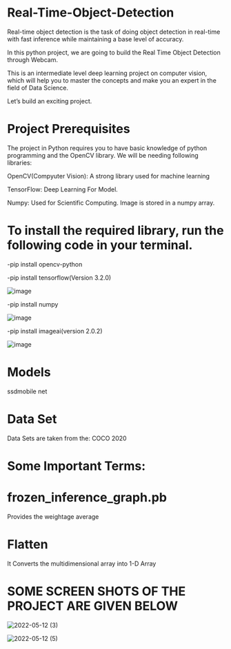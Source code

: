 # Real-Time-Object-Detection
Real-time object detection is the task of doing object detection in real-time with fast inference while maintaining a base level of accuracy.

In this python project, we are going to build the Real Time Object Detection through Webcam. 

This is an intermediate level deep learning project on computer vision, which will help you to master the concepts and make you an expert in the field of Data Science.

Let’s build an exciting project.

# Project Prerequisites
The project in Python requires you to have basic knowledge of python programming and the OpenCV library. We will be needing following libraries:

OpenCV(Compyuter Vision): A strong library used for machine learning

TensorFlow: Deep Learning For Model.

Numpy: Used for Scientific Computing. Image is stored in a numpy array.
# To install the required library, run the following code in your terminal.
-pip install opencv-python

-pip install tensorflow(Version 3.2.0)

![image](https://user-images.githubusercontent.com/101784792/168120722-490a435d-083a-410c-b4d5-e17467da4662.png)

-pip install numpy

![image](https://user-images.githubusercontent.com/101784792/168120434-f3c01a94-66e8-4078-86f6-919fe100a487.png)

-pip install imageai(version 2.0.2)

![image](https://user-images.githubusercontent.com/101784792/168121037-c663e701-d6ef-4ad1-a017-59fc7782b0dc.png)


# Models
ssdmobile net
# Data Set
Data Sets are taken from the: 
COCO 2020
# Some Important Terms: 
# frozen_inference_graph.pb
Provides the weightage average
# Flatten
It Converts the multidimensional array into 1-D Array

# SOME SCREEN SHOTS OF THE PROJECT ARE GIVEN BELOW
![2022-05-12 (3)](https://user-images.githubusercontent.com/101784792/168118661-d9526e5f-24ed-45d3-9b3e-375b7da8a90b.png)

![2022-05-12 (5)](https://user-images.githubusercontent.com/101784792/168119496-0b46fb47-93c5-4cd8-9cad-9eaa884e8e81.png)


